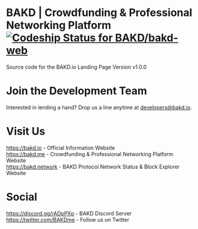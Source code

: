 # BAKD | Crowdfunding & Professional Networking Platform [ ![Codeship Status for BAKD/bakd-web](https://app.codeship.com/projects/cc71dbb0-9b62-0136-b87c-4e5d295d01b4/status?branch=master)](https://app.codeship.com/projects/305742)
Source code for the BAKD.io Landing Page Version v1.0.0

# Join the Development Team
Interested in lending a hand? Drop us a line anytime at developers@bakd.io.

# Visit Us
https://bakd.io - Official Information Website<br />
https://bakd.me - Crowdfunding & Professional Networking Platform Website<br />
https://bakd.network - BAKD Protocol Network Status & Block Explorer Website<br />

# Social
https://discord.gg/rADpPXp - BAKD Discord Server<br />
https://twitter.com/BAKDme - Follow us on Twitter
